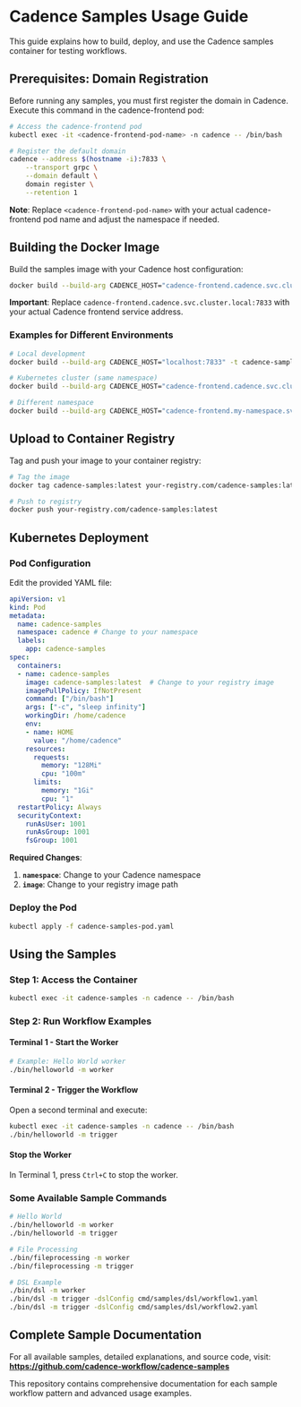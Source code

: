 # Cadence Samples Usage Guide

This guide explains how to build, deploy, and use the Cadence samples container for testing workflows.

## Prerequisites: Domain Registration

Before running any samples, you must first register the domain in Cadence. Execute this command in the cadence-frontend pod:

```bash
# Access the cadence-frontend pod
kubectl exec -it <cadence-frontend-pod-name> -n cadence -- /bin/bash

# Register the default domain
cadence --address $(hostname -i):7833 \
    --transport grpc \
    --domain default \
    domain register \
    --retention 1
```

**Note**: Replace `<cadence-frontend-pod-name>` with your actual cadence-frontend pod name and adjust the namespace if needed.

## Building the Docker Image

Build the samples image with your Cadence host configuration:

```bash
docker build --build-arg CADENCE_HOST="cadence-frontend.cadence.svc.cluster.local:7833" -t cadence-samples:latest .
```

**Important**: Replace `cadence-frontend.cadence.svc.cluster.local:7833` with your actual Cadence frontend service address.

### Examples for Different Environments

```bash
# Local development
docker build --build-arg CADENCE_HOST="localhost:7833" -t cadence-samples:latest -f Dockerfile.samples .

# Kubernetes cluster (same namespace)
docker build --build-arg CADENCE_HOST="cadence-frontend.cadence.svc.cluster.local:7833" -t cadence-samples:latest .

# Different namespace
docker build --build-arg CADENCE_HOST="cadence-frontend.my-namespace.svc.cluster.local:7833" -t cadence-samples:latest .
```

## Upload to Container Registry

Tag and push your image to your container registry:

```bash
# Tag the image
docker tag cadence-samples:latest your-registry.com/cadence-samples:latest

# Push to registry
docker push your-registry.com/cadence-samples:latest
```

## Kubernetes Deployment

### Pod Configuration

Edit the provided YAML file:

```yaml
apiVersion: v1
kind: Pod
metadata:
  name: cadence-samples
  namespace: cadence # Change to your namespace
  labels:
    app: cadence-samples
spec:
  containers:
  - name: cadence-samples
    image: cadence-samples:latest  # Change to your registry image
    imagePullPolicy: IfNotPresent
    command: ["/bin/bash"]
    args: ["-c", "sleep infinity"]
    workingDir: /home/cadence
    env:
    - name: HOME
      value: "/home/cadence"
    resources:
      requests:
        memory: "128Mi"
        cpu: "100m"
      limits:
        memory: "1Gi"
        cpu: "1"
  restartPolicy: Always
  securityContext:
    runAsUser: 1001
    runAsGroup: 1001
    fsGroup: 1001
```

**Required Changes**:
1. **`namespace`**: Change to your Cadence namespace
2. **`image`**: Change to your registry image path

### Deploy the Pod

```bash
kubectl apply -f cadence-samples-pod.yaml
```

## Using the Samples

### Step 1: Access the Container

```bash
kubectl exec -it cadence-samples -n cadence -- /bin/bash
```

### Step 2: Run Workflow Examples

#### Terminal 1 - Start the Worker
```bash
# Example: Hello World worker
./bin/helloworld -m worker
```

#### Terminal 2 - Trigger the Workflow
Open a second terminal and execute:
```bash
kubectl exec -it cadence-samples -n cadence -- /bin/bash
./bin/helloworld -m trigger
```

#### Stop the Worker
In Terminal 1, press `Ctrl+C` to stop the worker.

### Some Available Sample Commands

```bash
# Hello World
./bin/helloworld -m worker
./bin/helloworld -m trigger

# File Processing
./bin/fileprocessing -m worker
./bin/fileprocessing -m trigger

# DSL Example
./bin/dsl -m worker
./bin/dsl -m trigger -dslConfig cmd/samples/dsl/workflow1.yaml
./bin/dsl -m trigger -dslConfig cmd/samples/dsl/workflow2.yaml
```

## Complete Sample Documentation

For all available samples, detailed explanations, and source code, visit:
**https://github.com/cadence-workflow/cadence-samples**

This repository contains comprehensive documentation for each sample workflow pattern and advanced usage examples.